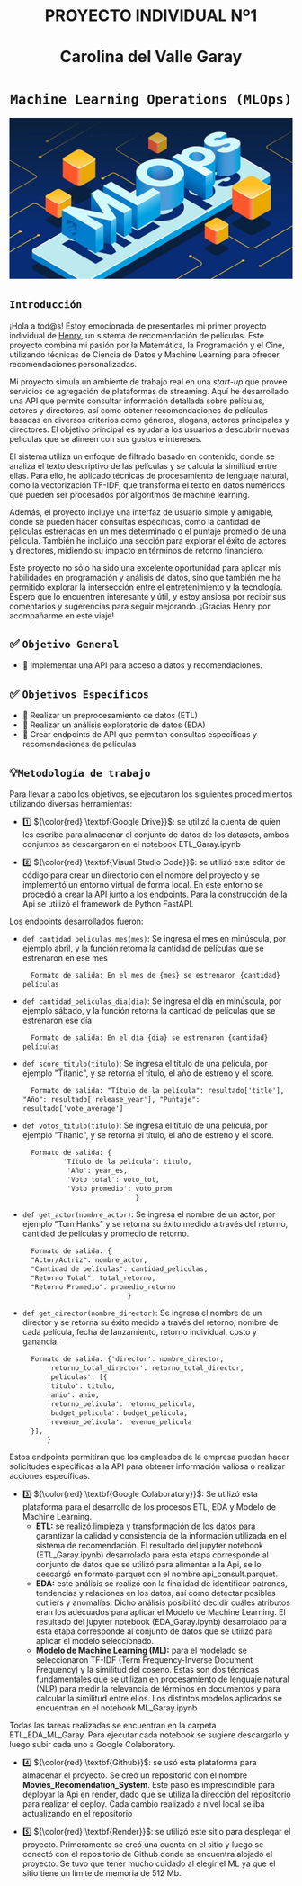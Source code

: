 

# <h1 align=center> **PROYECTO INDIVIDUAL Nº1** </h1>
# <h1 align=center> **Carolina del Valle Garay** </h1>

# <h1 align=center>**`Machine Learning Operations (MLOps)`**</h1>

![MLops](assets/MLops.webp)

## ```Introducción```

¡Hola a tod@s! Estoy emocionada de presentarles mi primer proyecto individual de [Henry](https://www.soyhenry.com/), un sistema de recomendación de películas. Este proyecto combina mi pasión por la Matemática, la Programación y el Cine, utilizando técnicas de Ciencia de Datos y Machine Learning para ofrecer recomendaciones personalizadas.

Mi proyecto simula un ambiente de trabajo real en una _start-up_ que provee servicios de agregación de plataformas de streaming. Aquí he desarrollado una API que permite consultar información detallada sobre películas, actores y directores, así como obtener recomendaciones de películas basadas en diversos criterios como géneros, slogans, actores principales y directores. El objetivo principal es ayudar a los usuarios a descubrir nuevas películas que se alineen con sus gustos e intereses.

El sistema utiliza un enfoque de filtrado basado en contenido, donde se analiza el texto descriptivo de las películas y se calcula la similitud entre ellas. Para ello, he aplicado técnicas de procesamiento de lenguaje natural, como la vectorización TF-IDF, que transforma el texto en datos numéricos que pueden ser procesados por algoritmos de machine learning.

Además, el proyecto incluye una interfaz de usuario simple y amigable, donde se pueden hacer consultas específicas, como la cantidad de películas estrenadas en un mes determinado o el puntaje promedio de una película. También he incluido una sección para explorar el éxito de actores y directores, midiendo su impacto en términos de retorno financiero.

Este proyecto no sólo ha sido una excelente oportunidad para aplicar mis habilidades en programación y análisis de datos, sino que también me ha permitido explorar la intersección entre el entretenimiento y la tecnología. Espero que lo encuentren interesante y útil, y estoy ansiosa por recibir sus comentarios y sugerencias para seguir mejorando. ¡Gracias Henry por acompañarme en este viaje!



## :white_check_mark: ```Objetivo General```

- :pushpin: Implementar una API para acceso a datos y recomendaciones.

## :white_check_mark: ```Objetivos Específicos ```

- :pushpin: Realizar un preprocesamiento de datos (ETL)
- :pushpin: Realizar un análisis exploratorio de datos (EDA) 
- :pushpin: Crear endpoints de API que permitan consultas específicas y recomendaciones de películas


## 💡```Metodología de trabajo```

Para llevar a cabo los objetivos, se ejecutaron los siguientes procedimientos utilizando diversas herramientas:

-  :one: ${\color{red} \textbf{Google Drive}}$: se utilizó la cuenta de quien les escribe para almacenar el conjunto de datos de los datasets, ambos conjuntos se descargaron en el notebook ETL_Garay.ipynb

- :two: ${\color{red} \textbf{Visual Studio Code}}$: se utilizó este editor de código para crear un directorio con el nombre del proyecto y se implementó un entorno virtual de forma local. En este entorno se procedió a crear la API junto a los endpoints. Para la construcción de la Api se utilizó el framework de Python FastAPI.

Los endpoints desarrollados fueron: 

- ```def cantidad_peliculas_mes(mes)```: Se ingresa el mes en minúscula, por ejemplo abril, y la función retorna la cantidad de películas que se estrenaron en ese mes
    
        Formato de salida: En el mes de {mes} se estrenaron {cantidad} películas

- ```def cantidad_peliculas_dia(dia)```: Se ingresa el día en minúscula, por ejemplo sábado, y la función retorna la cantidad de películas que se estrenaron ese día
    

        Formato de salida: En el día {dia} se estrenaron {cantidad} películas

- ```def score_titulo(titulo)```: Se ingresa el título de una película, por ejemplo "Titanic", y se retorna el título, el año de estreno y el score.
    

        Formato de salida: "Título de la película": resultado['title'], "Año": resultado['release_year'], "Puntaje": resultado['vote_average']

- ```def votos_titulo(titulo)```: Se ingresa el título de una película, por ejemplo "Titanic", y se retorna el título, el año de estreno y el score.

        Formato de salida: {
                'Título de la película': titulo, 
                 'Año': year_es, 
                 'Voto total': voto_tot, 
                 'Voto promedio': voto_prom
                                  }

- ```def get_actor(nombre_actor)```: Se ingresa el nombre de un actor, por ejemplo "Tom Hanks" y se retorna su éxito medido a través del retorno, cantidad de películas y promedio de retorno.
    

        Formato de salida: {
        "Actor/Actriz": nombre_actor,
        "Cantidad de películas": cantidad_peliculas,
        "Retorno Total": total_retorno,
        "Retorno Promedio": promedio_retorno
                                }

- ```def get_director(nombre_director)```: Se ingresa el nombre de un director y se retorna su éxito medido a través del retorno, nombre de cada película, fecha de lanzamiento, retorno individual, costo y ganancia.
    

        Formato de salida: {'director': nombre_director,
            'retorno_total_director': retorno_total_director,
            'peliculas': [{
            'titulo': titulo,
            'anio': anio,
            'retorno_pelicula': retorno_pelicula,
            'budget_pelicula': budget_pelicula,
            'revenue_pelicula': revenue_pelicula
        }],
            }

Estos endpoints permitirán que los empleados de la empresa puedan hacer solicitudes específicas a la API para obtener información valiosa o realizar acciones específicas.
- :three: ${\color{red} \textbf{Google Colaboratory}}$: Se utilizó esta plataforma para el desarrollo de los procesos ETL, EDA y Modelo de Machine Learning. 
    - **ETL:** se realizó limpieza y transformación de los datos para garantizar la calidad y consistencia de la información utilizada en el sistema de recomendación. El resultado del jupyter notebook (ETL_Garay.ipynb) desarrolado para esta etapa corresponde al conjunto de datos que se utilizó para alimentar a la Api, se lo descargó en formato parquet con el nombre  api_consult.parquet.
    - **EDA:** este análisis se realizó con la finalidad de identificar patrones, tendencias y relaciones en los datos, así como detectar posibles outliers y anomalías. Dicho análisis posibilitó decidir cuáles atributos eran los adecuados para aplicar el Modelo de Machine Learning. El resultado del jupyter notebook (EDA_Garay.ipynb) desarrolado para esta etapa corresponde al conjunto de datos que se utilizó para aplicar el modelo seleccionado.
    - **Modelo de Machine Learning (ML):** para el modelado se seleccionaron TF-IDF (Term Frequency-Inverse Document Frequency) y la similitud del coseno. Estas son dos técnicas fundamentales que se utilizan en procesamiento de lenguaje natural (NLP) para medir la relevancia de términos en documentos y para calcular la similitud entre ellos. Los distintos modelos aplicados se encuentran en el notebook ML_Garay.ipynb

Todas las tareas realizadas se encuentran en la carpeta ETL_EDA_ML_Garay. Para ejecutar cada notebook se sugiere descargarlo y luego subir cada uno a Google Colaboratory.

- :four: ${\color{red} \textbf{Github}}$: se usó esta plataforma para almacenar el proyecto. Se creó un repositorió con el nombre **Movies_Recomendation_System**. Este paso es imprescindible para deployar la Api en render, dado que se utiliza la dirección del repositorio para realizar el deploy. Cada cambio realizado a nivel local se iba actualizando en el repositorio

- :five: ${\color{red} \textbf{Render}}$: se utilizó este sitio para desplegar el proyecto. Primeramente se creó una cuenta en el sitio y luego se conectó con el repositorio de Github donde se encuentra alojado el proyecto. Se tuvo que tener mucho cuidado al elegir el ML ya que el sitio tiene un límite de memoria de 512 Mb.







